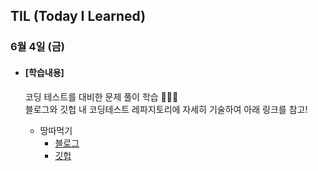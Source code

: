 ## TIL (Today I Learned)

### 6월 4일 (금)

- #### [학습내용]
  
  코딩 테스트를 대비한 문제 풀이 학습 🧑🏻‍💻   
  블로그와 깃헙 내 코딩테스트 레파지토리에 자세히 기술하여 아래 링크를 참고!
  
  - 땅따먹기
    - [블로그](https://green1229.tistory.com/134)
    - [깃헙](https://github.com/GREENOVER/CodingTest/tree/main/땅따먹기)

